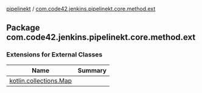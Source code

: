 [pipelinekt](../index.md) / [com.code42.jenkins.pipelinekt.core.method.ext](./index.md)

## Package com.code42.jenkins.pipelinekt.core.method.ext

### Extensions for External Classes

| Name | Summary |
|---|---|
| [kotlin.collections.Map](kotlin.collections.-map/index.md) |  |
